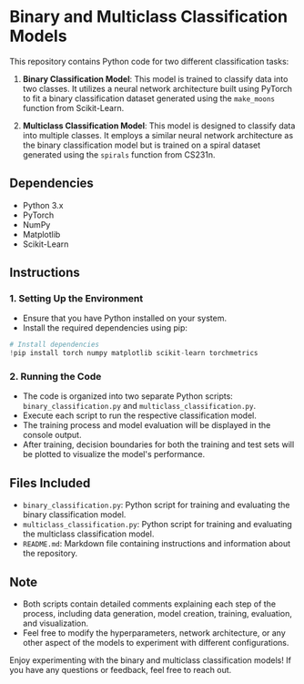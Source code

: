 # Binary and Multiclass Classification Models

This repository contains Python code for two different classification tasks:

1. **Binary Classification Model**: This model is trained to classify data into two classes. It utilizes a neural network architecture built using PyTorch to fit a binary classification dataset generated using the `make_moons` function from Scikit-Learn.

2. **Multiclass Classification Model**: This model is designed to classify data into multiple classes. It employs a similar neural network architecture as the binary classification model but is trained on a spiral dataset generated using the `spirals` function from CS231n.

## Dependencies
- Python 3.x
- PyTorch
- NumPy
- Matplotlib
- Scikit-Learn

## Instructions

### 1. Setting Up the Environment
- Ensure that you have Python installed on your system.
- Install the required dependencies using pip:
```python
# Install dependencies
!pip install torch numpy matplotlib scikit-learn torchmetrics
```
### 2. Running the Code
- The code is organized into two separate Python scripts: `binary_classification.py` and `multiclass_classification.py`.
- Execute each script to run the respective classification model.
- The training process and model evaluation will be displayed in the console output.
- After training, decision boundaries for both the training and test sets will be plotted to visualize the model's performance.

## Files Included
- `binary_classification.py`: Python script for training and evaluating the binary classification model.
- `multiclass_classification.py`: Python script for training and evaluating the multiclass classification model.
- `README.md`: Markdown file containing instructions and information about the repository.

## Note
- Both scripts contain detailed comments explaining each step of the process, including data generation, model creation, training, evaluation, and visualization.
- Feel free to modify the hyperparameters, network architecture, or any other aspect of the models to experiment with different configurations.

Enjoy experimenting with the binary and multiclass classification models! If you have any questions or feedback, feel free to reach out.
